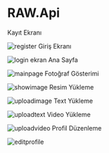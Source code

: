 # RAW.Api

Kayıt Ekranı

![register](https://user-images.githubusercontent.com/78824631/215337142-80bd3b90-7d84-47d5-8e2b-795df69ad7cc.png)
Giriş Ekranı

![login ekran](https://user-images.githubusercontent.com/78824631/215337191-0c6cbd7b-5a99-40e7-8be3-7f5841d905f1.png)
Ana Sayfa

![mainpage](https://user-images.githubusercontent.com/78824631/215337209-bf755526-291a-4d6b-967f-c34de257f470.png)
Fotoğraf Gösterimi

![showimage](https://user-images.githubusercontent.com/78824631/215337211-b98b90d6-ee9d-4c19-9b2a-151006260f1a.png)
Resim Yükleme

![uploadimage](https://user-images.githubusercontent.com/78824631/215337213-559c2e64-4983-4ba8-8941-22c7bdda3985.png)
Text Yükleme

![uploadtext](https://user-images.githubusercontent.com/78824631/215337214-85c517f2-7598-4324-81db-97527043ef25.png)
Video Yükleme

![uploadvideo](https://user-images.githubusercontent.com/78824631/215337216-18829313-e70d-49a1-a689-6b689562aef3.png)
Profil Düzenleme

![editprofile](https://user-images.githubusercontent.com/78824631/215337219-b57c8bdf-421e-4edf-af5b-262d6153bb86.png)
